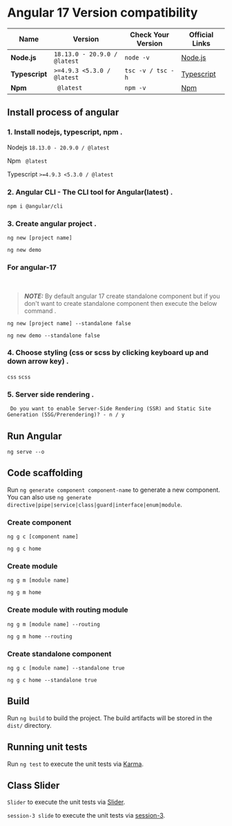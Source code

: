 # Angular 17 Version compatibility

| Name           | Version                      | Check Your Version | Official Links                                        |
| -------------- | ---------------------------- | ------------------ | ----------------------------------------------------- |
| **Node.js**    | `18.13.0 - 20.9.0 / @latest` | `node -v`          | [Node.js](https://nodejs.org/en)                      |
| **Typescript** | `>=4.9.3 <5.3.0 / @latest`   | `tsc -v / tsc -h`  | [Typescript](https://www.typescriptlang.org/download) |
| **Npm** | ` @latest`   | `npm -v`  | [Npm](https://docs.npmjs.com/downloading-and-installing-node-js-and-npm) |

## Install process of angular

### 1. Install nodejs, typescript, npm .

Nodejs `18.13.0 - 20.9.0 / @latest`
<br/>

Npm ` @latest`
<br/>

Typescript `>=4.9.3 <5.3.0 / @latest`

### 2. Angular CLI - The CLI tool for Angular(latest) .

```
npm i @angular/cli
```
### 3. Create angular project .

`ng new [project name]`

```
ng new demo
```
### For angular-17 
<br/>

> **_NOTE:_**  By default angular 17 create standalone component but if you don't want to create standalone component then execute the below command  .
 
`ng new [project name] --standalone false`
```
ng new demo --standalone false
```

### 4. Choose styling (css or scss by clicking keyboard up and down arrow key) .

`css`
`scss`

### 5. Server side rendering  .

` Do you want to enable Server-Side Rendering (SSR) and Static Site Generation (SSG/Prerendering)? - n / y` 


## Run Angular 

```
ng serve --o
```

## Code scaffolding

Run `ng generate component component-name` to generate a new component. You can also use `ng generate directive|pipe|service|class|guard|interface|enum|module`.

### Create component

  `ng g c [component name]` 

```
ng g c home 
```
### Create module

  `ng g m [module name]` 

```
ng g m home 
```

### Create module with routing module

  `ng g m [module name] --routing` 

```
ng g m home --routing
```
### Create standalone component

  `ng g c [module name] --standalone true` 

```
ng g c home --standalone true
```


## Build

Run `ng build` to build the project. The build artifacts will be stored in the `dist/` directory.

## Running unit tests

Run `ng test` to execute the unit tests via [Karma](https://karma-runner.github.io).

## Class Slider

 `Slider` to execute the unit tests via [Slider](https://docs.google.com/presentation/d/1I3O-rpedN2UBuAt-Ubiv1eKmS0lQbuBNphOzBHAQj7c/edit?usp=sharing).

 `session-3 slide` to execute the unit tests via [session-3](https://docs.google.com/presentation/d/1Owm_YznRqSKm689pRjfjv3iXG4fL0C2PkMbAb9TLQcc/edit?usp=sharing).



